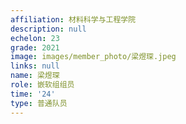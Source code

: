 ```yaml
---
affiliation: 材料科学与工程学院
description: null
echelon: 23
grade: 2021
image: images/member_photo/梁煜琛.jpeg
links: null
name: 梁煜琛
role: 嵌软组组员
time: '24'
type: 普通队员
---
```

